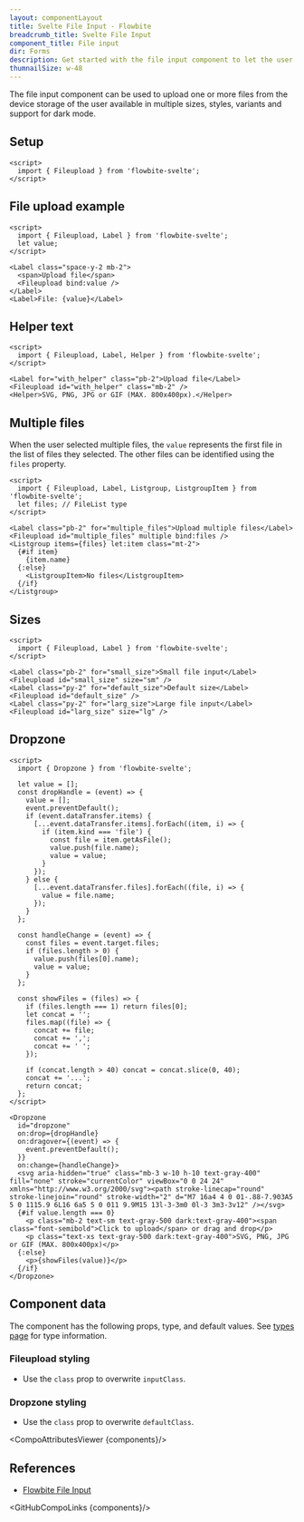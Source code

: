 ```yaml
---
layout: componentLayout
title: Svelte File Input - Flowbite
breadcrumb_title: Svelte File Input
component_title: File input
dir: Forms
description: Get started with the file input component to let the user to upload one or more files from their device storage based on multiple styles and sizes
thumnailSize: w-48
---
```


<script>
  import { CompoAttributesViewer, DocBadgeList, GitHubCompoLinks, toKebabCase } from '../../utils'
  import { Badge, A } from '$lib'
  const components = 'Fileupload, Dropzone'
</script>

The file input component can be used to upload one or more files from the device storage of the user available in multiple sizes, styles, variants and support for dark mode.

## Setup

```svelte example hideOutput
<script>
  import { Fileupload } from 'flowbite-svelte';
</script>
```

## File upload example

```svelte example
<script>
  import { Fileupload, Label } from 'flowbite-svelte';
  let value;
</script>

<Label class="space-y-2 mb-2">
  <span>Upload file</span>
  <Fileupload bind:value />
</Label>
<Label>File: {value}</Label>
```

## Helper text

```svelte example
<script>
  import { Fileupload, Label, Helper } from 'flowbite-svelte';
</script>

<Label for="with_helper" class="pb-2">Upload file</Label>
<Fileupload id="with_helper" class="mb-2" />
<Helper>SVG, PNG, JPG or GIF (MAX. 800x400px).</Helper>
```

## Multiple files

When the user selected multiple files, the `value` represents the first file in the list of files they selected. The other files can be identified using the `files` property.

```svelte example
<script>
  import { Fileupload, Label, Listgroup, ListgroupItem } from 'flowbite-svelte';
  let files; // FileList type
</script>

<Label class="pb-2" for="multiple_files">Upload multiple files</Label>
<Fileupload id="multiple_files" multiple bind:files />
<Listgroup items={files} let:item class="mt-2">
  {#if item}
    {item.name}
  {:else}
    <ListgroupItem>No files</ListgroupItem>
  {/if}
</Listgroup>
```

## Sizes

```svelte example
<script>
  import { Fileupload, Label } from 'flowbite-svelte';
</script>

<Label class="pb-2" for="small_size">Small file input</Label>
<Fileupload id="small_size" size="sm" />
<Label class="py-2" for="default_size">Default size</Label>
<Fileupload id="default_size" />
<Label class="py-2" for="larg_size">Large file input</Label>
<Fileupload id="larg_size" size="lg" />
```

## Dropzone

```svelte example
<script>
  import { Dropzone } from 'flowbite-svelte';

  let value = [];
  const dropHandle = (event) => {
    value = [];
    event.preventDefault();
    if (event.dataTransfer.items) {
      [...event.dataTransfer.items].forEach((item, i) => {
        if (item.kind === 'file') {
          const file = item.getAsFile();
          value.push(file.name);
          value = value;
        }
      });
    } else {
      [...event.dataTransfer.files].forEach((file, i) => {
        value = file.name;
      });
    }
  };

  const handleChange = (event) => {
    const files = event.target.files;
    if (files.length > 0) {
      value.push(files[0].name);
      value = value;
    }
  };

  const showFiles = (files) => {
    if (files.length === 1) return files[0];
    let concat = '';
    files.map((file) => {
      concat += file;
      concat += ',';
      concat += ' ';
    });

    if (concat.length > 40) concat = concat.slice(0, 40);
    concat += '...';
    return concat;
  };
</script>

<Dropzone
  id="dropzone"
  on:drop={dropHandle}
  on:dragover={(event) => {
    event.preventDefault();
  }}
  on:change={handleChange}>
  <svg aria-hidden="true" class="mb-3 w-10 h-10 text-gray-400" fill="none" stroke="currentColor" viewBox="0 0 24 24" xmlns="http://www.w3.org/2000/svg"><path stroke-linecap="round" stroke-linejoin="round" stroke-width="2" d="M7 16a4 4 0 01-.88-7.903A5 5 0 1115.9 6L16 6a5 5 0 011 9.9M15 13l-3-3m0 0l-3 3m3-3v12" /></svg>
  {#if value.length === 0}
    <p class="mb-2 text-sm text-gray-500 dark:text-gray-400"><span class="font-semibold">Click to upload</span> or drag and drop</p>
    <p class="text-xs text-gray-500 dark:text-gray-400">SVG, PNG, JPG or GIF (MAX. 800x400px)</p>
  {:else}
    <p>{showFiles(value)}</p>
  {/if}
</Dropzone>
```

## Component data

The component has the following props, type, and default values. See [types page](/docs/pages/typescript) for type information.

### Fileupload styling

- Use the `class` prop to overwrite `inputClass`.

### Dropzone styling

- Use the `class` prop to overwrite `defaultClass`.

<CompoAttributesViewer {components}/>

## References

- [Flowbite File Input](https://flowbite.com/docs/forms/file-input/)

<GitHubCompoLinks {components}/>
